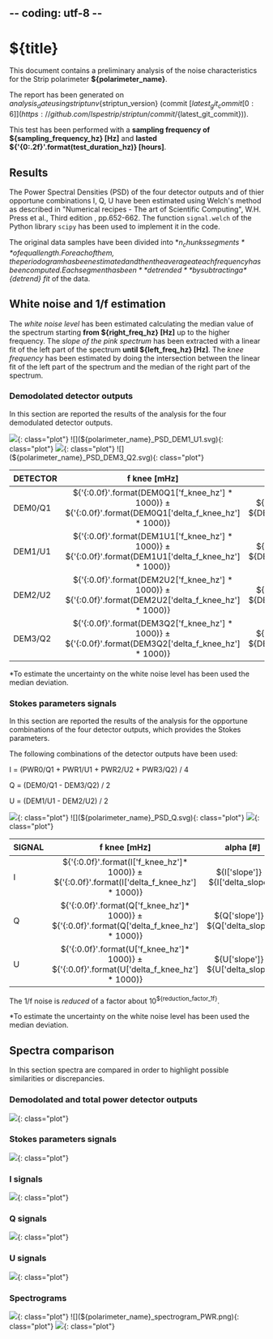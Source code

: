 ## -- coding: utf-8 --

<h1>${title}</h1>

This document contains a preliminary analysis of the noise characteristics for
the Strip polarimeter **${polarimeter_name}**.

The report has been generated on ${analysis_date} using striptun
v${striptun_version} (commit
[${latest_git_commit[0:6]}](https://github.com/lspestrip/striptun/commit/${latest_git_commit})).

This test has been performed with a **sampling frequency of ${sampling_frequency_hz} [Hz]**
 and **lasted ${'{0:.2f}'.format(test_duration_hz)} [hours]**.

<h2>Results</h2>

The Power Spectral Densities (PSD) of the four detector outputs and of 
thier opportune combinations I, Q, U have been estimated using Welch's method as described in 
"Numerical recipes - The art of Scientific Computing", W.H. Press et al., Third edition
, pp.652-662. The function `signal.welch` of the Python library `scipy` has been used to 
implement it in the code.

The original data samples have been divided into **${n_chunks} segments** of equal length. 
For each of them, the periodogram has been estimated and then the average at each 
frequency has been computed. Each segment has been **detrended** by subtracting a *${detrend} fit* of the data.

<h2>White noise and 1/f estimation</h2>

The *white noise level* has been estimated calculating the median value of the spectrum starting 
**from ${right_freq_hz} [Hz]** up to the higher frequency. 
The *slope of the pink spectrum* has been extracted with a linear fit of the left part of the spectrum **until ${left_freq_hz} [Hz]**. 
The *knee frequency* has been estimated by doing the intersection between the linear fit of the left part of the spectrum 
and the median of the right part of the spectrum.

<h3>Demodolated detector outputs</h3>

In this section are reported the results of the analysis for the four demodulated detector 
outputs.

![](${polarimeter_name}_PSD_DEM0_Q1.svg){: class="plot"} 
![](${polarimeter_name}_PSD_DEM1_U1.svg){: class="plot"} 
![](${polarimeter_name}_PSD_DEM2_U2.svg){: class="plot"} 
![](${polarimeter_name}_PSD_DEM3_Q2.svg){: class="plot"} 


DETECTOR  | f knee [mHz]         | alpha [#]           | white noise level [ADU<sup>2</sup>/Hz]*
--------- |:--------------------:|:-------------------:|:----------------------:
DEM0/Q1   | ${'{:0.0f}'.format(DEM0Q1['f_knee_hz'] * 1000)} &#177; ${'{:0.0f}'.format(DEM0Q1['delta_f_knee_hz'] * 1000)} | ${DEM0Q1['slope']} &#177; ${DEM0Q1['delta_slope']} | ${DEM0Q1['WN_level_adu2_hz']} &#177; ${DEM0Q1['delta_WN_level_adu2_hz']}
DEM1/U1   | ${'{:0.0f}'.format(DEM1U1['f_knee_hz'] * 1000)} &#177; ${'{:0.0f}'.format(DEM1U1['delta_f_knee_hz'] * 1000)} | ${DEM1U1['slope']} &#177; ${DEM1U1['delta_slope']} | ${DEM1U1['WN_level_adu2_hz']} &#177; ${DEM1U1['delta_WN_level_adu2_hz']}
DEM2/U2   | ${'{:0.0f}'.format(DEM2U2['f_knee_hz'] * 1000)} &#177; ${'{:0.0f}'.format(DEM2U2['delta_f_knee_hz'] * 1000)} | ${DEM2U2['slope']} &#177; ${DEM2U2['delta_slope']} | ${DEM2U2['WN_level_adu2_hz']} &#177; ${DEM2U2['delta_WN_level_adu2_hz']}
DEM3/Q2   | ${'{:0.0f}'.format(DEM3Q2['f_knee_hz'] * 1000)} &#177; ${'{:0.0f}'.format(DEM3Q2['delta_f_knee_hz'] * 1000)} | ${DEM3Q2['slope']} &#177; ${DEM3Q2['delta_slope']} | ${DEM3Q2['WN_level_adu2_hz']} &#177; ${DEM3Q2['delta_WN_level_adu2_hz']}


*To estimate the uncertainty on the white noise level has been used the median deviation.

<h3>Stokes parameters signals</h3>

In this section are reported the results of the analysis for the opportune combinations of the four 
detector outputs, which provides the Stokes parameters.

The following combinations of the detector outputs have been used:

I = (PWR0/Q1 + PWR1/U1 + PWR2/U2 + PWR3/Q2) / 4

Q = (DEM0/Q1 - DEM3/Q2) / 2 

U = (DEM1/U1 - DEM2/U2) / 2 

![](${polarimeter_name}_PSD_I.svg){: class="plot"}
![](${polarimeter_name}_PSD_Q.svg){: class="plot"}
![](${polarimeter_name}_PSD_U.svg){: class="plot"}

SIGNAL  | f knee [mHz]   | alpha [#]     | white noise level [ADU<sup>2</sup>/Hz]* 
------- |:--------------:|:-------------:|:----------------------:
I       | ${'{:0.0f}'.format(I['f_knee_hz']* 1000)} &#177; ${'{:0.0f}'.format(I['delta_f_knee_hz'] * 1000)} | ${I['slope']} &#177; ${I['delta_slope']} | ${I['WN_level_adu2_hz']} &#177; ${I['delta_WN_level_adu2_hz']}
Q       | ${'{:0.0f}'.format(Q['f_knee_hz']* 1000)} &#177; ${'{:0.0f}'.format(Q['delta_f_knee_hz'] * 1000)} | ${Q['slope']} &#177; ${Q['delta_slope']} | ${Q['WN_level_adu2_hz']} &#177; ${Q['delta_WN_level_adu2_hz']}
U       | ${'{:0.0f}'.format(U['f_knee_hz']* 1000)} &#177; ${'{:0.0f}'.format(U['delta_f_knee_hz'] * 1000)} | ${U['slope']} &#177; ${U['delta_slope']} | ${U['WN_level_adu2_hz']} &#177; ${U['delta_WN_level_adu2_hz']}


The 1/f noise is *reduced* of a factor about 10<sup>${reduction_factor_1f}</sup>.

*To estimate the uncertainty on the white noise level has been used the median deviation.


<h2>Spectra comparison</h2>

In this section spectra are compared in order to highlight possible similarities or discrepancies.

<h3>Demodolated and total power detector outputs</h3>

![](${polarimeter_name}_PSD_all_detector_outputs.svg){: class="plot"}


<h3>Stokes parameters signals</h3>

![](${polarimeter_name}_PSD_I_Q_U.svg){: class="plot"}

<h3>I signals</h3>

![](${polarimeter_name}_PSD_PWR0_Q1_PWR1_U1_PWR2_U2_PWR3_Q2_I.svg){: class="plot"}

<h3>Q signals</h3>

![](${polarimeter_name}_PSD_DEM0_Q1_DEM3_Q2_Q.svg){: class="plot"}


<h3>U signals</h3>

![](${polarimeter_name}_PSD_DEM1_U1_DEM2_U2_U.svg){: class="plot"}


<h3>Spectrograms</h3>

![](${polarimeter_name}_spectrogram_DEM.png){: class="plot"} 
![](${polarimeter_name}_spectrogram_PWR.png){: class="plot"}
![](${polarimeter_name}_spectrogram_IQU.png){: class="plot"}


